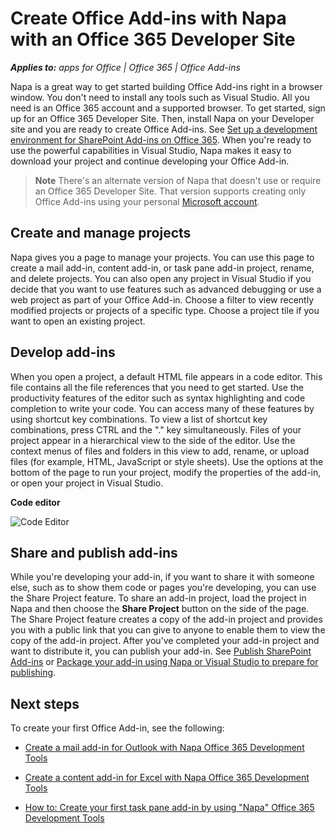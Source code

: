 
# Create Office Add-ins with Napa with an Office 365 Developer Site

 _**Applies to:** apps for Office | Office 365 | Office Add-ins_

Napa is a great way to get started building Office Add-ins right in a browser window. You don't need to install any tools such as Visual Studio. All you need is an Office 365 account and a supported browser. To get started, sign up for an Office 365 Developer Site. Then, install Napa on your Developer site and you are ready to create Office Add-ins. See [Set up a development environment for SharePoint Add-ins on Office 365](http://msdn.microsoft.com/library/b22ce52a-ae9e-4831-9b68-c9210af6dc54%28Office.15%29.aspx). When you're ready to use the powerful capabilities in Visual Studio, Napa makes it easy to download your project and continue developing your Office Add-in.

 >**Note**  There's an alternate version of Napa that doesn't use or require an Office 365 Developer Site. That version supports creating only Office Add-ins using your personal [Microsoft account](http://www.microsoft.com/en-us/account/default.aspx). 


## Create and manage projects


Napa gives you a page to manage your projects. You can use this page to create a mail add-in, content add-in, or task pane add-in project, rename, and delete projects. You can also open any project in Visual Studio if you decide that you want to use features such as advanced debugging or use a web project as part of your Office Add-in. Choose a filter to view recently modified projects or projects of a specific type. Choose a project tile if you want to open an existing project. 


## Develop add-ins


When you open a project, a default HTML file appears in a code editor. This file contains all the file references that you need to get started. Use the productivity features of the editor such as syntax highlighting and code completion to write your code. You can access many of these features by using shortcut key combinations. To view a list of shortcut key combinations, press CTRL and the "." key simultaneously. Files of your project appear in a hierarchical view to the side of the editor. Use the context menus of files and folders in this view to add, rename, or upload files (for example, HTML, JavaScript or style sheets). Use the options at the bottom of the page to run your project, modify the properties of the add-in, or open your project in Visual Studio. 


**Code editor**

![Code Editor](../images/Apps_NAPA_Code_Editor.PNG)


## Share and publish add-ins


While you're developing your add-in, if you want to share it with someone else, such as to show them code or pages you're developing, you can use the Share Project feature. To share an add-in project, load the project in Napa and then choose the  **Share Project** button on the side of the page. The Share Project feature creates a copy of the add-in project and provides you with a public link that you can give to anyone to enable them to view the copy of the add-in project. After you've completed your add-in project and want to distribute it, you can publish your add-in. See [Publish SharePoint Add-ins](http://msdn.microsoft.com/library/f5a92b98-5520-4bba-9131-b56d2a21a321%28Office.15%29.aspx) or [Package your add-in using Napa or Visual Studio to prepare for publishing](../publish/package-your-add-in-using-napa-or-visual-studio.md).




## Next steps


To create your first Office Add-in, see the following:


- [Create a mail add-in for Outlook with Napa Office 365 Development Tools](http://msdn.microsoft.com/library/aca047c7-5afa-4511-9cac-e22ce9c3bcd7%28Office.15%29.aspx)
    
- [Create a content add-in for Excel with Napa Office 365 Development Tools](../essentials/create-a-content-add-in-with-napa.md)
    
- [How to: Create your first task pane add-in by using "Napa" Office 365 Development Tools](https://dev.outlook.com/MailAppsGettingStarted/GetStarted.aspx)
    
